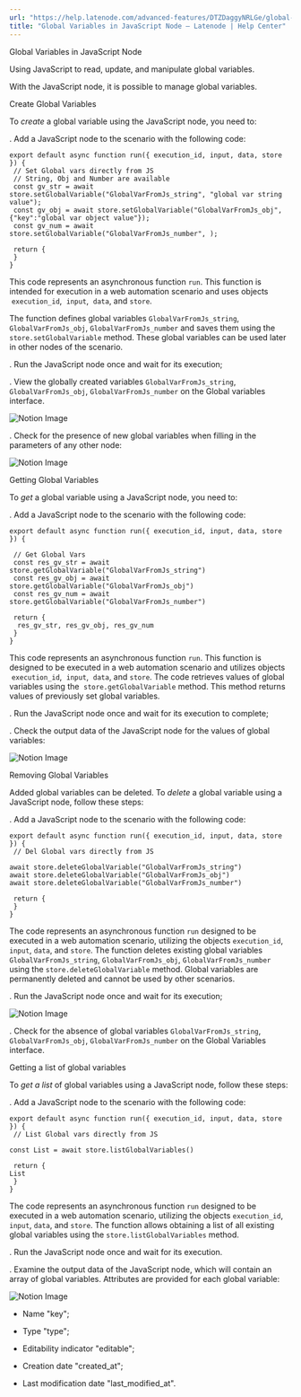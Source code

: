 ```yaml
---
url: "https://help.latenode.com/advanced-features/DTZDaggyNRLGe/global-variables-in-javascript-node/DTZDagfFrxNxMDxHg"
title: "Global Variables in JavaScript Node – Latenode | Help Center"
---
```


 Global Variables in JavaScript Node

Using JavaScript to read, update, and manipulate global variables.


With the JavaScript node, it is possible to manage global variables.

 Сreate Global Variables

To _create_ a global variable using the JavaScript node, you need to:

\. Add a JavaScript node to the scenario with the following code:

```
export default async function run({ execution_id, input, data, store }) {
 // Set Global vars directly from JS
 // String, Obj and Number are available
 const gv_str = await store.setGlobalVariable("GlobalVarFromJs_string", "global var string value");
 const gv_obj = await store.setGlobalVariable("GlobalVarFromJs_obj", {"key":"global var object value"});
 const gv_num = await store.setGlobalVariable("GlobalVarFromJs_number", );

 return {
 }
}
```

This code represents an asynchronous function `run`. This function is intended for execution in a web automation scenario and uses objects  `execution_id`,  `input`,  `data`, and `store`.

The function defines global variables `GlobalVarFromJs_string`, `GlobalVarFromJs_obj`, `GlobalVarFromJs_number` and saves them using the `store.setGlobalVariable` method. These global variables can be used later in other nodes of the scenario.

\. Run the JavaScript node once and wait for its execution;

\. View the globally created variables `GlobalVarFromJs_string`, `GlobalVarFromJs_obj`, `GlobalVarFromJs_number` on the Global variables interface.

![Notion Image](https://www.notion.so/image/https%A%F%Fprod-files-secure.s.us-west-.amazonaws.com%Ffbefde--fff--dca%Ffd--bc-bd-ceee%FUntitled.png?table=block&id=d-a-e-a-ffdfed&cache=v)

\. Check for the presence of new global variables when filling in the parameters of any other node:

![Notion Image](https://www.notion.so/image/https%A%F%Fprod-files-secure.s.us-west-.amazonaws.com%Ffbefde--fff--dca%Fcaff-a--d-edfdafbbd%FUntitled.png?table=block&id=d-a---fbcdbb&cache=v)

 Getting Global Variables

To _get_ a global variable using a JavaScript node, you need to:

\. Add a JavaScript node to the scenario with the following code:

```
export default async function run({ execution_id, input, data, store }) {

 // Get Global Vars
 const res_gv_str = await store.getGlobalVariable("GlobalVarFromJs_string")
 const res_gv_obj = await store.getGlobalVariable("GlobalVarFromJs_obj")
 const res_gv_num = await store.getGlobalVariable("GlobalVarFromJs_number")

 return {
  res_gv_str, res_gv_obj, res_gv_num
 }
}
```

This code represents an asynchronous function `run`. This function is designed to be executed in a web automation scenario and utilizes objects  `execution_id`,  `input`,  `data`, and `store`. The code retrieves values of global variables using the  `store.getGlobalVariable` method. This method returns values of previously set global variables.

\. Run the JavaScript node once and wait for its execution to complete;

\. Check the output data of the JavaScript node for the values of global variables:

![Notion Image](https://www.notion.so/image/https%A%F%Fprod-files-secure.s.us-west-.amazonaws.com%Ffbefde--fff--dca%Ffcdfd-ee---d%FUntitled.png?table=block&id=d-a-b-bee-dab&cache=v)

 Removing Global Variables

Added global variables can be deleted.
To _delete_ a global variable using a JavaScript node, follow these steps:

\. Add a JavaScript node to the scenario with the following code:

```
export default async function run({ execution_id, input, data, store }) {
 // Del Global vars directly from JS

await store.deleteGlobalVariable("GlobalVarFromJs_string")
await store.deleteGlobalVariable("GlobalVarFromJs_obj")
await store.deleteGlobalVariable("GlobalVarFromJs_number")

 return {
 }
}
```

The code represents an asynchronous function `run` designed to be executed in a web automation scenario, utilizing the objects `execution_id`, `input`, `data`, and `store`. The function deletes existing global variables `GlobalVarFromJs_string`, `GlobalVarFromJs_obj`, `GlobalVarFromJs_number` using the `store.deleteGlobalVariable` method. Global variables are permanently deleted and cannot be used by other scenarios.

\. Run the JavaScript node once and wait for its execution;

![Notion Image](https://www.notion.so/image/https%A%F%Fprod-files-secure.s.us-west-.amazonaws.com%Ffbefde--fff--dca%Fbde-c--a-efaab%FUntitled.png?table=block&id=d-a-ee-ac-ecdfa&cache=v)

\. Check for the absence of global variables `GlobalVarFromJs_string`, `GlobalVarFromJs_obj`, `GlobalVarFromJs_number` on the Global Variables interface.

 Getting a list of global variables

To _get a list_ of global variables using a JavaScript node, follow these steps:

\. Add a JavaScript node to the scenario with the following code:

```
export default async function run({ execution_id, input, data, store }) {
 // List Global vars directly from JS

const List = await store.listGlobalVariables()

 return {
List
 }
}
```

The code represents an asynchronous function `run` designed to be executed in a web automation scenario, utilizing the objects `execution_id`, `input`, `data`, and `store`. The function allows obtaining a list of all existing global variables using the `store.listGlobalVariables` method.

\. Run the JavaScript node once and wait for its execution.

\. Examine the output data of the JavaScript node, which will contain an array of global variables. Attributes are provided for each global variable:

![Notion Image](https://www.notion.so/image/https%A%F%Fprod-files-secure.s.us-west-.amazonaws.com%Ffbefde--fff--dca%Fdc-f-da-bc-aecca%FUntitled.png?table=block&id=d-a--ae-caaac&cache=v)

- Name "key";

- Type "type";

- Editability indicator "editable";

- Creation date "created\_at";

- Last modification date "last\_modified\_at".